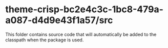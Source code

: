 # theme-crisp-bc2e4c3c-1bc8-479a-a087-d4d9e43f1a57/src

This folder contains source code that will automatically be added to the classpath when
the package is used.
